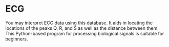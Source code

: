# ECG
You may interpret ECG data using this database.
It aids in locating the locations of the peaks Q, R, and S as well as the distance between them.
This Python-based program for processing biological signals is suitable for beginners.
